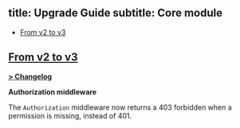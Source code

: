 title: Upgrade Guide
subtitle: Core module
-------

- [From v2 to v3](#upgrade-3.0)


## <a name="upgrade-3.0" class="anchor" href="#upgrade-3.0">From v2 to **v3**</a>

**[> Changelog](https://github.com/AsgardCms/Platform/blob/3.0/Modules/Core/changelog.yml)**

**Authorization middleware**

The `Authorization` middleware now returns a 403 forbidden when a permission is missing, instead of 401.
